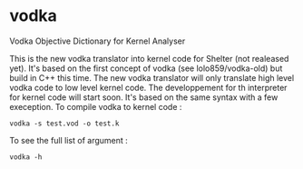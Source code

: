 # vodka
Vodka Objective Dictionary for Kernel Analyser

This is the new vodka translator into kernel code for Shelter (not realeased yet). It's based on the first concept of vodka (see lolo859/vodka-old) but build in C++ this time. The new vodka translator will only translate high level vodka code to low level kernel code. The developpement for th interpreter for kernel code will start soon. It's based on the same syntax with a few exeception. To compile vodka to kernel code :

```
vodka -s test.vod -o test.k
```

To see the full list of argument :

```
vodka -h
```
